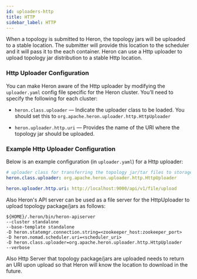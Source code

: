 ```yaml
---
id: uploaders-http
title: HTTP
sidebar_label: HTTP
---
```

<!--
    Licensed to the Apache Software Foundation (ASF) under one
    or more contributor license agreements.  See the NOTICE file
    distributed with this work for additional information
    regarding copyright ownership.  The ASF licenses this file
    to you under the Apache License, Version 2.0 (the
    "License"); you may not use this file except in compliance
    with the License.  You may obtain a copy of the License at
      http://www.apache.org/licenses/LICENSE-2.0
    Unless required by applicable law or agreed to in writing,
    software distributed under the License is distributed on an
    "AS IS" BASIS, WITHOUT WARRANTIES OR CONDITIONS OF ANY
    KIND, either express or implied.  See the License for the
    specific language governing permissions and limitations
    under the License.
-->

When a topology is submitted to Heron, the topology jars will be uploaded to a stable location. 
The submitter will provide this location to the scheduler and it will pass it to the each 
container. Heron can use a Http uploader to upload topology jar distribution to a stable 
Http location.

### Http Uploader Configuration

You can make Heron aware of the Http uploader by modifying the `uploader.yaml` config file specific 
for the Heron cluster. You’ll need to specify the following for each cluster:

* `heron.class.uploader` — Indicate the uploader class to be loaded. You should set this 
to `org.apache.heron.uploader.http.HttpUploader`

* `heron.uploader.http.uri` — Provides the name of the URI where the topology jar should be 
uploaded.

### Example Http Uploader Configuration

Below is an example configuration (in `uploader.yaml`) for a Http uploader:

```yaml
# uploader class for transferring the topology jar/tar files to storage
heron.class.uploader: org.apache.heron.uploader.http.HttpUploader

heron.uploader.http.uri: http://localhost:9000/api/v1/file/upload
```

Also Heron's API server can be used as a file server for the HttpUploader to upload topology 
package/jars as follows:

```
${HOME}/.heron/bin/heron-apiserver 
--cluster standalone 
--base-template standalone 
-D heron.statemgr.connection.string=<zookeeper_host:zookeeper_port> 
-D heron.nomad.scheduler.uri=<scheduler_uri> 
-D heron.class.uploader=org.apache.heron.uploader.http.HttpUploader
--verbose
```

Also Http Server that topology package/jars are uploaded needs to return an URI upon upload 
so that Heron will know the location to download in the future.